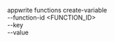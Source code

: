 appwrite functions create-variable \
    --function-id <FUNCTION_ID> \
    --key <KEY> \
    --value <VALUE>
